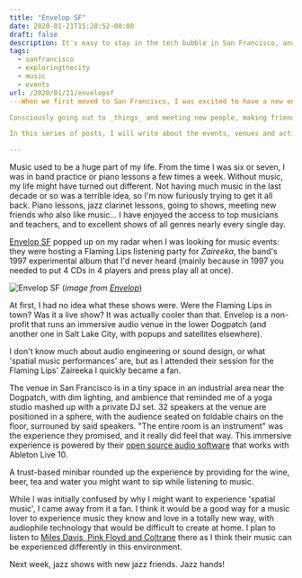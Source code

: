 ```yaml
---
title: "Envelop SF"
date: 2020-01-21T15:28:52-08:00
draft: false
description: It's easy to stay in the tech bubble in San Francisco, and never do anything else or meet anybody outside of it. In this series, I will write about the non-tech things I enjoy about this town.
tags:
  - sanfrancisco
  - exploringthecity
  - music
  - events
url: /2020/01/21/envelopsf
---When we first moved to San Francisco, I was excited to have a new environment but I was not sure I would enjoy the city as much. My previous visits to the city had been mostly work/tech related. While I love many of my co-workers and friends in big tech and in startups, parts of San Francisco felt.. like a tech mono-culture.

Consciously going out to _things_ and meeting new people, making friends with people who have interests _outside_ of tech, through sports, volunteering or music activities, has changed my relationship to this city.

In this series of posts, I will write about the events, venues and activities I have enjoyed in San Francisco.

---
```


Music used to be a huge part of my life. From the time I was six or seven, I was in band practice or piano lessons a few times a week. Without music, my life might have turned out different. Not having much music in the last decade or so was a terrible idea, so I'm now furiously trying to get it all back. Piano lessons, jazz clarinet lessons, going to shows, meeting new friends who also like music... I have enjoyed the access to top musicians and teachers, and to excellent shows of all genres nearly every single day.

[Envelop SF](https://www.envelop.us/sf-events) popped up on my radar when I was looking for music events: they were hosting a Flaming Lips listening party for _Zaireeka_, the band's 1997 experimental album that I'd never heard (mainly because in 1997 you needed to put 4 CDs in 4 players and press play all at once).

![Envelop SF](/img/202001-envelopsf.jpg "Envelop SF")
(*image from [Envelop](https://www.envelop.us/software)*)

At first, I had no idea what these shows were. Were the Flaming Lips in town? Was it a live show? It was actually cooler than that. Envelop is a non-profit that runs an immersive audio venue in the lower Dogpatch (and another one in Salt Lake City, with popups and satellites elsewhere).

I don't know much about audio engineering or sound design, or what 'spatial music performances' are, but as I attended their session for the Flaming Lips' Zaireeka I quickly became a fan.

The venue in San Francisco is in a tiny space in an industrial area near the Dogpatch, with dim lighting, and ambience that reminded me of a yoga studio mashed up with a private DJ set. 32 speakers at the venue are positioned in a sphere, with the audience seated on foldable chairs on the floor, surrouned by said speakers. "The entire room is an instrument" was the experience they promised, and it really did feel that way. This immersive experience is powered by their [open source audio software](https://www.envelop.us/software) that works with Ableton Live 10.

A trust-based minibar rounded up the experience by providing for the wine, beer, tea and water you might want to sip while listening to music.

While I was initially confused by why I might want to experience 'spatial music', I came away from it a fan. I think it would be a good way for a music lover to experience music they know and love in a totally new way, with audiophile technology that would be difficult to create at home. I plan to listen to [Miles Davis, Pink Floyd and Coltrane](https://www.envelop.us/sf-events) there as I think their music can be experienced differently in this environment.

Next week, jazz shows with new jazz friends. Jazz hands!
